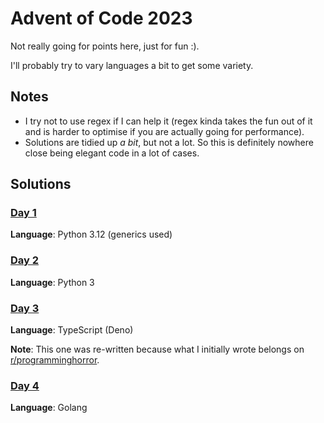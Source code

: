 # Advent of Code 2023

Not really going for points here, just for fun :).

I'll probably try to vary languages a bit to get some variety.

## Notes

- I try not to use regex if I can help it (regex kinda takes the fun out of it and is harder to optimise if you are actually going for performance).
- Solutions are tidied up _a bit_, but not a lot. So this is definitely nowhere close being elegant code in a lot of cases.

## Solutions

### [Day 1](day1/)
**Language**: Python 3.12 (generics used)

### [Day 2](day2/)
**Language**: Python 3

### [Day 3](day3/)
**Language**: TypeScript (Deno)

**Note**: This one was re-written because what I initially wrote belongs on [r/programminghorror](https://www.reddit.com/r/programminghorror/).

### [Day 4](day4/)
**Language**: Golang